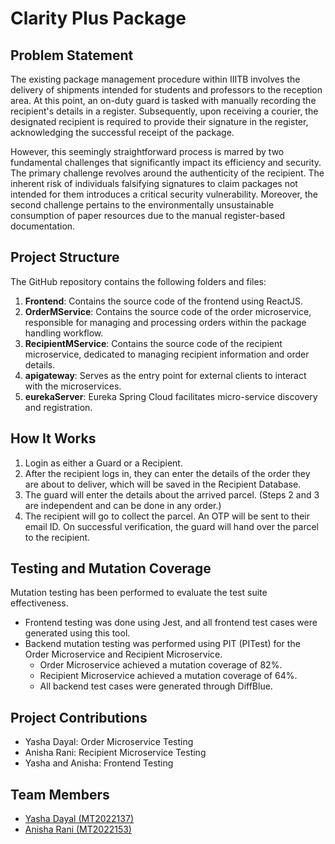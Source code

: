 # Clarity Plus Package

## Problem Statement

The existing package management procedure within IIITB involves the delivery of shipments intended for students and professors to the reception area. At this point, an on-duty guard is tasked with manually recording the recipient's details in a register. Subsequently, upon receiving a courier, the designated recipient is required to provide their signature in the register, acknowledging the successful receipt of the package.

However, this seemingly straightforward process is marred by two fundamental challenges that significantly impact its efficiency and security. The primary challenge revolves around the authenticity of the recipient. The inherent risk of individuals falsifying signatures to claim packages not intended for them introduces a critical security vulnerability. Moreover, the second challenge pertains to the environmentally unsustainable consumption of paper resources due to the manual register-based documentation.

## Project Structure

The GitHub repository contains the following folders and files:

1. **Frontend**: Contains the source code of the frontend using ReactJS.
2. **OrderMService**: Contains the source code of the order microservice, responsible for managing and processing orders within the package handling workflow.
3. **RecipientMService**: Contains the source code of the recipient microservice, dedicated to managing recipient information and order details.
4. **apigateway**: Serves as the entry point for external clients to interact with the microservices.
5. **eurekaServer**: Eureka Spring Cloud facilitates micro-service discovery and registration.

## How It Works

1. Login as either a Guard or a Recipient.
2. After the recipient logs in, they can enter the details of the order they are about to deliver, which will be saved in the Recipient Database.
3. The guard will enter the details about the arrived parcel. (Steps 2 and 3 are independent and can be done in any order.)
4. The recipient will go to collect the parcel. An OTP will be sent to their email ID. On successful verification, the guard will hand over the parcel to the recipient.

## Testing and Mutation Coverage

Mutation testing has been performed to evaluate the test suite effectiveness.

- Frontend testing was done using Jest, and all frontend test cases were generated using this tool.
- Backend mutation testing was performed using PIT (PITest) for the Order Microservice and Recipient Microservice.
  - Order Microservice achieved a mutation coverage of 82%.
  - Recipient Microservice achieved a mutation coverage of 64%.
  - All backend test cases were generated through DiffBlue.

## Project Contributions

- Yasha Dayal: Order Microservice Testing
- Anisha Rani: Recipient Microservice Testing
- Yasha and Anisha: Frontend Testing

## Team Members
- [Yasha Dayal (MT2022137)](https://github.com/yashadayal)
- [Anisha Rani (MT2022153)](https://github.com/anisha-sudo)
